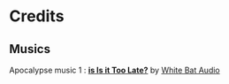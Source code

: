 # Credits
## Musics
Apocalypse music 1 : [**is Is it Too Late?**](https://www.youtube.com/watch?v=JiynONsMN1g) by [White Bat Audio](https://www.youtube.com/@WhiteBatAudio)